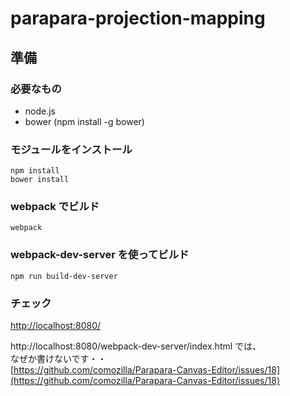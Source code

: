 # parapara-projection-mapping

## 準備
### 必要なもの
- node.js
- bower (npm install -g bower)

### モジュールをインストール

```
npm install
bower install
```

### webpack でビルド

```
webpack
```

### webpack-dev-server を使ってビルド

```
npm run build-dev-server
```

### チェック

[http://localhost:8080/](http://localhost:8080/)  
  
http://localhost:8080/webpack-dev-server/index.html では、  
なぜか書けないです・・  
[https://github.com/comozilla/Parapara-Canvas-Editor/issues/18](https://github.com/comozilla/Parapara-Canvas-Editor/issues/18)